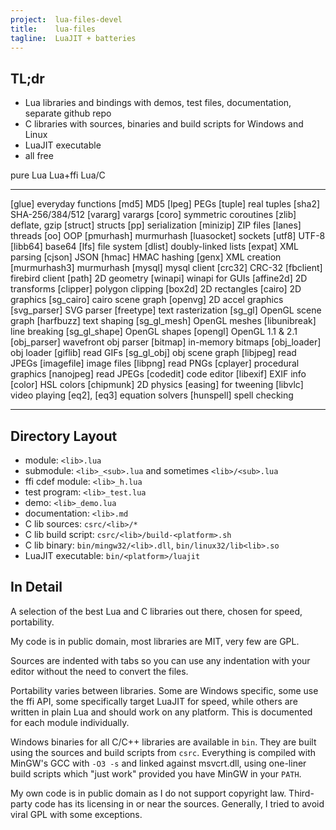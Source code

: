 ```yaml
---
project:  lua-files-devel
title:    lua-files
tagline:  LuaJIT + batteries
---
```


## TL;dr

  * Lua libraries and bindings with demos, test files, documentation, separate github repo
  * C libraries with sources, binaries and build scripts for Windows and Linux
  * LuaJIT executable
  * all free

pure Lua                                        Lua+ffi                                         Lua/C
------------------ ---------------------------- ------------------ ---------------------------- ------------------ ----------------------------
[glue]             everyday functions           [md5]              MD5                          [lpeg]             PEGs
[tuple]            real tuples                  [sha2]             SHA-256/384/512              [vararg]           varargs
[coro]             symmetric coroutines         [zlib]             deflate, gzip                [struct]           structs
[pp]               serialization                [minizip]          ZIP files                    [lanes]            threads
[oo]               OOP                          [pmurhash]         murmurhash                   [luasocket]        sockets
[utf8]             UTF-8                        [libb64]           base64                       [lfs]              file system
[dlist]            doubly-linked lists          [expat]            XML parsing                  [cjson]            JSON
[hmac]             HMAC hashing                 [genx]             XML creation
[murmurhash3]      murmurhash                   [mysql]            mysql client
[crc32]            CRC-32                       [fbclient]         firebird client
[path]             2D geometry                  [winapi]           winapi for GUIs
[affine2d]         2D transforms                [clipper]          polygon clipping
[box2d]            2D rectangles                [cairo]            2D graphics
[sg_cairo]         cairo scene graph            [openvg]           2D accel graphics
[svg_parser]       SVG parser                   [freetype]         text rasterization
[sg_gl]            OpenGL scene graph           [harfbuzz]         text shaping
[sg_gl_mesh]       OpenGL meshes                [libunibreak]      line breaking
[sg_gl_shape]      OpenGL shapes                [opengl]           OpenGL 1.1 & 2.1
[obj_parser]       wavefront obj parser         [bitmap]           in-memory bitmaps
[obj_loader]       obj loader                   [giflib]           read GIFs
[sg_gl_obj]        obj scene graph              [libjpeg]          read JPEGs
[imagefile]        image files                  [libpng]           read PNGs
[cplayer]          procedural graphics          [nanojpeg]         read JPEGs
[codedit]          code editor                  [libexif]          EXIF info
[color]            HSL colors                   [chipmunk]         2D physics
[easing]           for tweening                 [libvlc]           video playing
[eq2], [eq3]       equation solvers             [hunspell]         spell checking
------------------ ---------------------------- ------------------ ---------------------------- ------------------ ----------------------------

## Directory Layout

  * module: `<lib>.lua`
  * submodule: `<lib>_<sub>.lua` and sometimes `<lib>/<sub>.lua`
  * ffi cdef module: `<lib>_h.lua`
  * test program: `<lib>_test.lua`
  * demo: `<lib>_demo.lua`
  * documentation: `<lib>.md`
  * C lib sources: `csrc/<lib>/*`
  * C lib build script: `csrc/<lib>/build-<platform>.sh`
  * C lib binary: `bin/mingw32/<lib>.dll`, `bin/linux32/lib<lib>.so`
  * LuaJIT executable: `bin/<platform>/luajit`

## In Detail

A selection of the best Lua and C libraries out there, chosen for speed, portability.

My code is in public domain, most libraries are MIT, very few are GPL.

Sources are indented with tabs so you can use any indentation with your editor without the
need to convert the files.

Portability varies between libraries. Some are Windows specific, some use the ffi API,
some specifically target LuaJIT for speed, while others are written in plain Lua and
should work on any platform. This is documented for each module individually.

Windows binaries for all C/C++ libraries are available in `bin`.
They are built using the sources and build scripts from `csrc`.
Everything is compiled with MinGW's GCC with `-O3 -s` and linked against msvcrt.dll,
using one-liner build scripts which "just work" provided you have MinGW in your `PATH`.

My own code is in public domain as I do not support copyright law.
Third-party code has its licensing in or near the sources.
Generally, I tried to avoid viral GPL with some exceptions.

